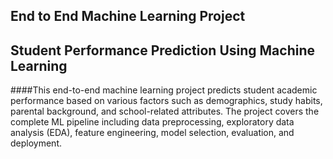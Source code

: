 ## End to End Machine Learning Project
## Student Performance Prediction Using Machine Learning
####This end-to-end machine learning project predicts student academic performance based on various factors such as demographics, study habits, parental background, and school-related attributes. The project covers the complete ML pipeline including data preprocessing, exploratory data analysis (EDA), feature engineering, model selection, evaluation, and deployment.

